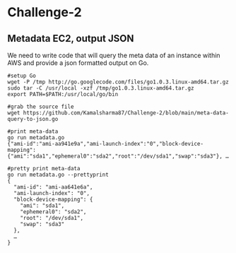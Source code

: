 # Challenge-2
## Metadata EC2, output JSON
We need to write code that will query the meta data of an instance within AWS and provide a json formatted output on Go.

```shell
#setup Go
wget -P /tmp http://go.googlecode.com/files/go1.0.3.linux-amd64.tar.gz
sudo tar -C /usr/local -xzf /tmp/go1.0.3.linux-amd64.tar.gz
export PATH=$PATH:/usr/local/go/bin

#grab the source file
wget https://github.com/Kamalsharma87/Challenge-2/blob/main/meta-data-query-to-json.go

#print meta-data
go run metadata.go
{"ami-id":"ami-aa941e9a","ami-launch-index":"0","block-device-mapping":{"ami":"sda1","ephemeral0":"sda2","root":"/dev/sda1","swap":"sda3"}, …

#pretty print meta-data
go run metadata.go --prettyprint
{
  "ami-id": "ami-aa641e6a",  
  "ami-launch-index": "0",  
  "block-device-mapping": {  
    "ami": "sda1",    
    "ephemeral0": "sda2",    
    "root": "/dev/sda1",    
    "swap": "sda3"    
  },  
  …  
}
```
